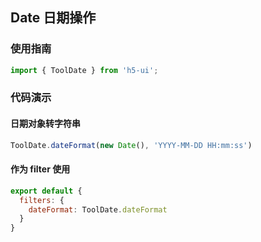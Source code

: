 ## Date 日期操作

### 使用指南

``` javascript
import { ToolDate } from 'h5-ui';
```

### 代码演示

#### 日期对象转字符串

```javascript
ToolDate.dateFormat(new Date(), 'YYYY-MM-DD HH:mm:ss')
```

#### 作为 filter 使用

```javascript
export default {
  filters: {
    dateFormat: ToolDate.dateFormat
  }
}
```

